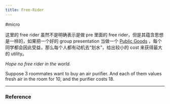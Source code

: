 ```yaml
---
title: Free-Rider
---
```


#micro 


这里的 free rider 虽然不是明确表示是做 pre 里面的 free rider，但是其蕴含思想是一样的，如果把一个好的 group presentation 当做一个 [Public Goods](Public%20Goods.md) ，每个同学都会因此受益，那么每个人都有动机去“划水”，给出较小的 cost 来获得最大的 utility。

*Hope no free rider in the world.*

Suppose 3 roommates want to buy an air purifier. And each of them values fresh air in the room for 10, and the purifier costs 18.



---



### Reference 

